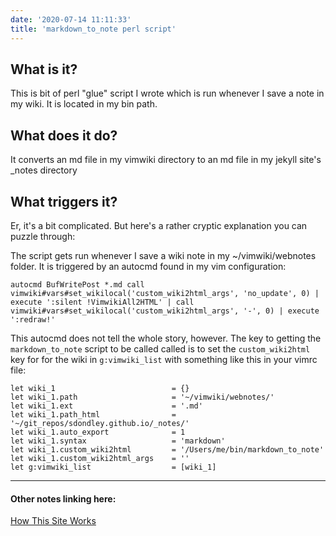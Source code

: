 ```yaml
---
date: '2020-07-14 11:11:33'
title: 'markdown_to_note perl script'
---
```

## What is it?
This is bit of perl "glue" script I wrote which is run whenever I save a note in my
wiki. It is located in my bin path.

## What does it do?
It converts an md file in my vimwiki directory to an md file in my jekyll site's
_notes directory

## What triggers it?
Er, it's a bit complicated. But here's a rather cryptic explanation you can
puzzle through:

The script gets run whenever I save a wiki note in my ~/vimwiki/webnotes folder.
It is triggered by an autocmd found in my vim configuration:

```
autocmd BufWritePost *.md call vimwiki#vars#set_wikilocal('custom_wiki2html_args', 'no_update', 0) | execute ':silent !VimwikiAll2HTML' | call vimwiki#vars#set_wikilocal('custom_wiki2html_args', '-', 0) | execute ':redraw!'
```

This autocmd does not tell the whole story, however. The key to getting the
`markdown_to_note` script to be called called is to set the `custom_wiki2html`
key for for the wiki in `g:vimwiki_list` with something like this in your vimrc
file:

```vim
let wiki_1                          = {}
let wiki_1.path                     = '~/vimwiki/webnotes/'
let wiki_1.ext                      = '.md'
let wiki_1.path_html                = '~/git_repos/sdondley.github.io/_notes/'
let wiki_1.auto_export              = 1
let wiki_1.syntax                   = 'markdown'
let wiki_1.custom_wiki2html         = '/Users/me/bin/markdown_to_note'
let wiki_1.custom_wiki2html_args    = ''
let g:vimwiki_list                  = [wiki_1]

```

---
#### Other notes linking here:

[How This Site Works](/How-this-site-is-built)
